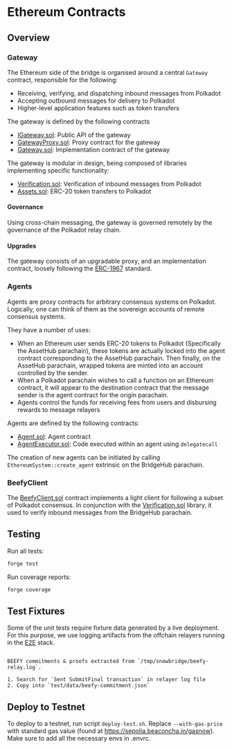 # Ethereum Contracts

## Overview

### Gateway

The Ethereum side of the bridge is organised around a central `Gateway` contract, responsible for the following:
* Receiving, verifying, and dispatching inbound messages from Polkadot
* Accepting outbound messages for delivery to Polkadot
* Higher-level application features such as token transfers

The gateway is defined by the following contracts
* [IGateway.sol](src/interfaces/IGateway.sol): Public API of the gateway
* [GatewayProxy.sol](src/Gateway.sol): Proxy contract for the gateway
* [Gateway.sol](src/Gateway.sol): Implementation contract of the gateway

The gateway is modular in design, being composed of libraries implementing specific functionality:

* [Verification.sol](src/Verification.sol): Verification of inbound messages from Polkadot
* [Assets.sol](src/Assets.sol): ERC-20 token transfers to Polkadot

#### Governance

Using cross-chain messaging, the gateway is governed remotely by the governance of the Polkadot relay chain.

#### Upgrades

The gateway consists of an upgradable proxy, and an implementation contract, loosely following the [ERC-1967](https://eips.ethereum.org/EIPS/eip-1967) standard.

### Agents

Agents are proxy contracts for arbitrary consensus systems on Polkadot. Logically, one can think of them as the sovereign accounts of remote consensus systems.

They have a number of uses:
* When an Ethereum user sends ERC-20 tokens to Polkadot (Specifically the AssetHub parachain), these tokens are actually locked into the agent contract corresponding to the AssetHub parachain. Then finally, on the AssetHub parachain, wrapped tokens are minted into an account controlled by the sender.
* When a Polkadot parachain wishes to call a function on an Ethereum contract, it will appear to the destination contract that the message sender is the agent contract for the origin parachain.
* Agents control the funds for receiving fees from users and disbursing rewards to message relayers

Agents are defined by the following contracts:
* [Agent.sol](src/Agent.sol): Agent contract
* [AgentExecutor.sol](src/AgentExecutor.sol): Code executed within an agent using `delegatecall`

The creation of new agents can be initiated by calling `EthereumSystem::create_agent` extrinsic on the BridgeHub parachain.

### BeefyClient

The [BeefyClient.sol](src/BeefyClient.sol) contract implements a light client for following a subset of Polkadot consensus. In conjunction with the [Verification.sol](src/Verification.sol) library, it used to verify inbound messages from the BridgeHub parachain.

## Testing

Run all tests:

```bash
forge test
```

Run coverage reports:

```bash
forge coverage
```

## Test Fixtures

Some of the unit tests require fixture data generated by a live deployment. For this purpose, we use logging artifacts from the offchain relayers running in the [E2E](../web/packages/test) stack.
```

BEEFY commitments & proofs extracted from `/tmp/snowbridge/beefy-relay.log`.

1. Search for `Sent SubmitFinal transaction` in relayer log file
2. Copy into `test/data/beefy-commitment.json`
```

## Deploy to Testnet

To deploy to a testnet, run script `deploy-test.sh`. Replace `--with-gas-price` with standard gas value (found at https://sepolia.beaconcha.in/gasnow). Make sure to add all the necessary envs in .envrc.
